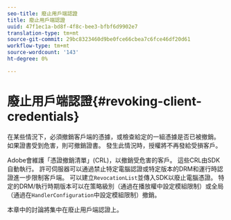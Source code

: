 ```yaml
---
seo-title: 廢止用戶端認證
title: 廢止用戶端認證
uuid: 47f1ec1a-bd8f-4f8c-bee3-bfbf6d9902e7
translation-type: tm+mt
source-git-commit: 29bc8323460d9be0fce66cbea7c6fce46df20d61
workflow-type: tm+mt
source-wordcount: '143'
ht-degree: 0%

---
```



# 廢止用戶端認證{#revoking-client-credentials}

在某些情況下，必須撤銷客戶端的憑據，或檢查給定的一組憑據是否已被撤銷。 如果證書受到危害，則可撤銷證書。 發生此情況時，授權將不再發給受損客戶。

Adobe會維護「憑證撤銷清單」(CRL)，以撤銷受危害的客戶。 這些CRL由SDK自動執行。 許可伺服器可以通過禁止特定電腦認證或特定版本的DRM和運行時認證進一步限制客戶端。 可以建立`RevocationList`並傳入SDK以廢止電腦憑證。 特定的DRM/執行時期版本可以在策略級別（通過在播放權中設定模組限制）或全局（通過在`HandlerConfiguration`中設定模組限制）撤銷。

本章中的討論將集中在廢止用戶端認證上。
